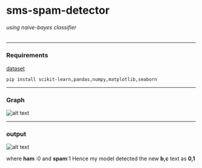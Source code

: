 # sms-spam-detector
###### using naive-bayes classifier
***
### Requirements

[dataset](https://www.kaggle.com/uciml/sms-spam-collection-dataset/version/1)
 ```
 pip install scikit-learn,pandas,numpy,matplotlib,seaborn
 ```
***
### Graph
![alt text](https://github.com/ravularohit/sms-spam-detector/blob/master/images/Figure_1.png)
***
### output
![alt text](https://github.com/ravularohit/sms-spam-detector/blob/master/images/Screenshot%20from%202019-06-26%2021-21-41.png)

where **ham** :0 and **spam**:1
Hence my model detected the new **b,c** text as **0,1**
